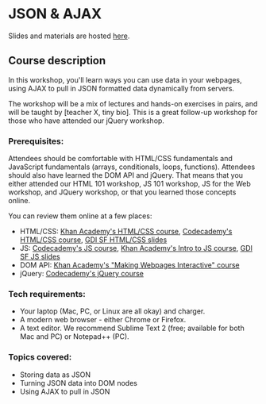 # JSON & AJAX

Slides and materials are hosted [here](http://teaching-materials.org/ajax).

## Course description

In this workshop, you'll learn ways you can use data in your webpages, using AJAX
to pull in JSON formatted data dynamically from servers.

The workshop will be a mix of lectures and hands-on exercises in pairs, and will be taught by [teacher X, tiny bio]. This is a great follow-up workshop for those who have attended our jQuery workshop.

### Prerequisites:

Attendees should be comfortable with HTML/CSS fundamentals and JavaScript fundamentals (arrays, conditionals, loops, functions). Attendees should also have learned the DOM API and jQuery. That means that you either attended our HTML 101 workshop, JS 101 workshop, JS for the Web workshop, and JQuery workshop, or that you learned those concepts online. 

You can review them online at a few places:
* HTML/CSS: [Khan Academy's HTML/CSS course](https://khanacademy.org/html-css), [Codecademy's HTML/CSS course](https://www.codecademy.com/tracks/web), [GDI SF HTML/CSS slides](http://teaching-materials.org/htmlcss-1day)
* JS: [Codecademy's JS course](https://www.codecademy.com/tracks/javascript), [Khan Academy's Intro to JS course](https://khanacademy.org/programming),  [GDI SF JS slides](http://teaching-materials.org/javascript)
* DOM API: [Khan Academy's "Making Webpages Interactive" course](https://khanacademy.org/html-css-js)
* jQuery: [Codecademy's jQuery course](https://www.codecademy.com/tracks/jquery)


### Tech requirements:

* Your laptop (Mac, PC, or Linux are all okay) and charger.
* A modern web browser - either Chrome or Firefox. 
* A text editor. We recommend Sublime Text 2 (free; available for both Mac and PC) or Notepad++ (PC).

### Topics covered:

* Storing data as JSON
* Turning JSON data into DOM nodes
* Using AJAX to pull in JSON